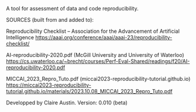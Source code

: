 A tool for assessment of data and code reproducibility.

SOURCES (built from and added to): 

Reproducibility Checklist – Association for the Advancement of Artificial Intelligence
https://aaai.org/conference/aaai/aaai-23/reproducibility-checklist/

AI-reproducibility-2020.pdf (McGill University and University of Waterloo)
https://cs.uwaterloo.ca/~brecht/courses/Perf-Eval-Shared/readings/f20/AI-reproducibility-2020.pdf

MICCAI_2023_Repro_Tuto.pdf (miccai2023-reproducibility-tutorial.github.io)
https://miccai2023-reproducibility-tutorial.github.io/materials/2023.10.08_MICCAI_2023_Repro_Tuto.pdf

Developped by Claire Austin.
Version: 0.010 (beta)
